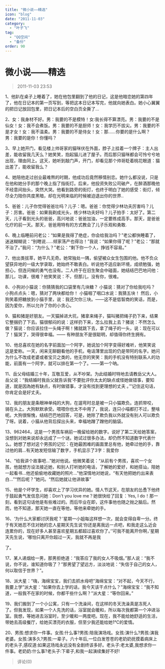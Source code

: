 ```yaml
---
title: "微小说——精选"
icon: "blog"
date: "2011-11-03"
category:
  - "叶子飞"
tag:
  - "QQ空间"
  - "备份"
order: 90
---
```

# 微小说——精选
> 2011-11-03 23:53


1、他趴在桌子上睡着了，她在他包里翻到了他的日记，这是他暗恋她的第四年了，他在日记本的第一页写到，等把这本日记本写完，他就向她表白。她小心翼翼的把日记放回包里，把日记本后的空白页全撕了…

2、女：我身材不好。男：我要的不是模特！女∶我长得不算漂亮。男：我要的不是仙女！女：我不会煮饭。男：我要的不是厨师！女：我学历不拔尖。男：我要的不是才女！女：我不温柔。男：我要的不是侍女！女：那……你要的是什么啊？ 男：我要的是你！你懂吗？

3、早上她开门，看见楼上帅哥家的猫咪伏在外面，脖子上挂着一个牌子：主人出差，能收留我几天么？­她笑笑，抱起猫儿进了屋子。­而后那只猫咪都会可怜兮兮地出现，理由同上。­这天，她听到敲门声，开门，却看见那个帅哥眨着桃花眼道：­猫出差了，能收留我么？

4、她陪他走过创业最难熬的时期，他成功后竟然移情别恋。她什么都没说，只是在他和她分手的那个晚上指了指街灯。后来，他投资失败公司破产，在醉酒那晚他不经意间抬头，突然大哭。他看到路旁的街灯，也终于明白了她的感受：街灯，倾尽全力陪你共度黑暗，却在光明来临的时候被迫退出你的世界..

5、爸爸：儿子你觉得爸爸壮吗？儿子：嗯。爸爸：你觉得少林功夫厉害吗？儿子：厉害。爸爸：如果我剃成光头，练少林功夫好吗？儿子拍手：太好了。第二天，儿子看到光头的爸爸，高兴地说：爸爸加油，一定要练成高手。那天，是爸爸化疗的前一天。那天，爸爸用特有的方式教会了儿子乐观和勇敢.

6、晚上临睡前问老公：“如果是我得了绝症，你会给我治吗？”老公都快睡着了，迷迷糊糊说：“别瞎说……倾家荡产也得治！”我说：“如果你得了呢？”老公：“那就不治了。”我问：“为什么？”老公：“剩下你一个人，挣钱不容易。”

7、他出类拔萃，她平凡无奇。她常独处一隅，偷望被众女生包围的他。他不负众望获异地的一级大学录取，她始终不敢表白。听说他不适应新环境，成绩勉强，她担心，但连问候的勇气也没有。二人终于在旧生聚会中碰面，她结结巴巴地问他：那儿，功课，很难？他笑笑说：不，但那儿，没有你，很难。

8、小狗对小猫说：你猜猜我的口袋里有几块糖？ 小猫说：猜对了你给我吃吗？ 小狗点点头：嗯，猜对了两块都给你！ 小猫咽了咽口水说：我猜五块！ 然后，小狗笑着把糖放到小猫手里，说：我还欠你三块。——这不是低智商的笑话，而是，因为爱你，所以允许了你的小贪心。

9、猫和猪是好朋友。一天猫掉进大坑，猪拿来绳子，猫叫猪把绳子扔下来，结果它整捆扔了下去。猫很郁闷的说：这样扔下来，怎么拉我上去？猪说：不然怎么做？猫说：你应该拉住一头绳子啊！猪就跳下去，拿了绳子的一头，说：现在可以了！猫哭了，哭得很幸福。—— 有种朋友不是很聪明，却值得你终生拥有。

10、他总喜欢在她的名字前面加一个阿字，她说加个阿字变得好难听，他笑笑说这是爱称。一天，闲来无聊翻看他的手机，电话薄里出现的仍是带阿的名字。她问为什么不改成老婆或者宝贝之类的，他无奈的笑笑：我的手机没有特别联系人的功能，前面有一个阿字，就可以排在第一个了。——第一个呐。

11、岳父母结婚三十年，互敬互爱，从不吵架。为此结婚时特地去请教岳父大人。岳父说：“我结婚时我岳父就告诉我‘不要批评你太太的缺点或怪她做错事，要知道，就是因為她有缺点，有时做错事，才没有找到更理想的丈夫 。’”记住这句话，你肯定会是好丈夫。

12、我的朋友是条眼神单纯的大狗，在遛弯时总是被一只小猫欺负。连抓带咬，骑在头上。大狗默默承受。喂喂你也太不中用了，我说，连只小喵都打不过，整啥呢。大狗很惭愧，结结巴巴地回答，可是，她除了欺负我以外就没有别人可以欺负了呀。说着，小猫从他背后探出头来，幸福地蹭了蹭他的脑袋。

13、962464，这是一个男孩车祸前一晚留给她的数字。说好了第二天给她答案，没想到对她来说却永远成了一个谜。她试过很多办法，却仍然不知道数字代表什么。她想了想对这个男孩的记忆：在她最困难的画面里总有他，她牵过他的手，靠过他的肩...有天她发短信输了数字，手机显示了3字：我爱你

14、“给我讲个故事吧...”她对他说。他微笑着说：“从前有个男孩，喜欢一个女孩，他就想方设法接近她，和别人打听她的电话，了解她的爱好，和她搭讪，陪她一起看书...他还偷偷地收藏她的照片...”他深情地对她说，“有天他把她约出来表白...”“然后呢？”她问。“然后她就让他讲故事”

15、他是个坏学生，却喜欢上了学习优异的她。情人节这天，在朋友的怂恿下他终于鼓起勇气发信息问她：Don't you love me？她很快给了回复：Yes, I do！那一刻，看到这句话他是有些难过的。而后毕业在即，这件事他也随之抛之脑后。然而，他不知道，那天她一直在等他，等他来牵她的手。

16、‘为什么大家都讨厌我呢？’星期一小姐每这样想一次，就会变得自卑一分。终于有天她忍不住对她的恋人星期天先生说‘你还是离我远一点吧，和我走这么近会连累你的，现在好多人甚至喜欢星期五都超过喜欢你了。’‘可我不能离开你啊，’星期天先生说，‘哪怕只离开你超过一天，我就不再是我

了。

17、某人递烟给一男，那男拒绝道：“我答应了我的女人不吸烟。”那人说：“我不说，你不说，谁知道你吸了？”那男望了望远方，淡淡地说：“失信于自己的女人，何以取信于世界？”。

18、派大星：“嗨，海绵宝宝，我们去抓水母吧”海绵宝宝：“对不起，今天不行，我要上学”派大星：“如果你去上学的话，我今天该干点什么？”海绵宝宝：“我不知道，一般我不在家的时候，你都干些什么啊？”派大星：“等你回来。”

19、我们搬到了一个小公寓，只有一个洗澡间，在这样的冬天洗澡真是冻死人了。但我发现，如果一个人先洗的话，浴室就会暖和，所以每次我都第一个冲进浴室。我想，等她进去浴室时，至少暖和一两度吧。现在，我不能给她舒适的生活，带她去高级餐厅，给她买漂亮的衣服，但至少我还能给她1℃的爱情。

20、男孩:想求你一件事。女孩:什么事?男孩:陪我演场戏。女孩:演什么?男孩:演我老婆。女孩:演多久?男孩:一辈子。六十年后,一位白发苍苍的老奶奶抚摸着病床上的老头子,感叹道:如果这场戏永远没有全剧终该多好。老头子:老太婆,我想求你一件事。老奶奶:什么事?老头子:下辈子,和我一起演续集好不好!
> 评论(0)

